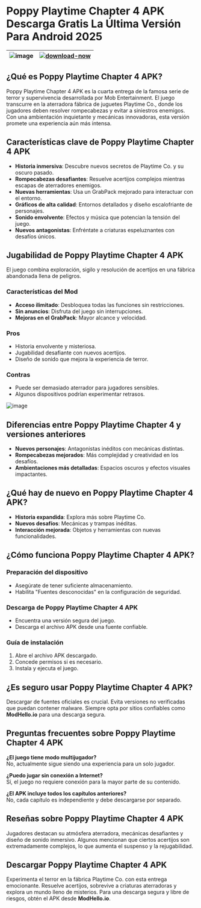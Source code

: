 # Poppy Playtime Chapter 4 APK Descarga Gratis La Última Versión Para Android 2025

| ![image](https://github.com/user-attachments/assets/3fe15fab-c7ab-49b6-8c49-8932bd68c385) | [![download-now](https://github.com/user-attachments/assets/22657e67-9d2d-46af-a41a-5d365d2ddc1f)](https://modhello.io/poppy-playtime-chapter-4.html)  |
|:-------------------------------------------------:|-----------------------|

## ¿Qué es Poppy Playtime Chapter 4 APK?

Poppy Playtime Chapter 4 APK es la cuarta entrega de la famosa serie de terror y supervivencia desarrollada por Mob Entertainment. El juego transcurre en la aterradora fábrica de juguetes Playtime Co., donde los jugadores deben resolver rompecabezas y evitar a siniestros enemigos. Con una ambientación inquietante y mecánicas innovadoras, esta versión promete una experiencia aún más intensa.

## Características clave de Poppy Playtime Chapter 4 APK

- **Historia inmersiva**: Descubre nuevos secretos de Playtime Co. y su oscuro pasado.
- **Rompecabezas desafiantes**: Resuelve acertijos complejos mientras escapas de aterradores enemigos.
- **Nuevas herramientas**: Usa un GrabPack mejorado para interactuar con el entorno.
- **Gráficos de alta calidad**: Entornos detallados y diseño escalofriante de personajes.
- **Sonido envolvente**: Efectos y música que potencian la tensión del juego.
- **Nuevos antagonistas**: Enfréntate a criaturas espeluznantes con desafíos únicos.

## Jugabilidad de Poppy Playtime Chapter 4 APK

El juego combina exploración, sigilo y resolución de acertijos en una fábrica abandonada llena de peligros.

### Características del Mod

- **Acceso ilimitado**: Desbloquea todas las funciones sin restricciones.
- **Sin anuncios**: Disfruta del juego sin interrupciones.
- **Mejoras en el GrabPack**: Mayor alcance y velocidad.

### Pros

- Historia envolvente y misteriosa.
- Jugabilidad desafiante con nuevos acertijos.
- Diseño de sonido que mejora la experiencia de terror.

### Contras

- Puede ser demasiado aterrador para jugadores sensibles.
- Algunos dispositivos podrían experimentar retrasos.

![image](https://github.com/user-attachments/assets/da661ff6-cde9-4e3f-996c-fbedb177b8ed)

## Diferencias entre Poppy Playtime Chapter 4 y versiones anteriores

- **Nuevos personajes**: Antagonistas inéditos con mecánicas distintas.
- **Rompecabezas mejorados**: Más complejidad y creatividad en los desafíos.
- **Ambientaciones más detalladas**: Espacios oscuros y efectos visuales impactantes.

## ¿Qué hay de nuevo en Poppy Playtime Chapter 4 APK?

- **Historia expandida**: Explora más sobre Playtime Co.
- **Nuevos desafíos**: Mecánicas y trampas inéditas.
- **Interacción mejorada**: Objetos y herramientas con nuevas funcionalidades.

## ¿Cómo funciona Poppy Playtime Chapter 4 APK?

### Preparación del dispositivo

- Asegúrate de tener suficiente almacenamiento.
- Habilita "Fuentes desconocidas" en la configuración de seguridad.

### Descarga de Poppy Playtime Chapter 4 APK

- Encuentra una versión segura del juego.
- Descarga el archivo APK desde una fuente confiable.

### Guía de instalación

1. Abre el archivo APK descargado.
2. Concede permisos si es necesario.
3. Instala y ejecuta el juego.

## ¿Es seguro usar Poppy Playtime Chapter 4 APK?

Descargar de fuentes oficiales es crucial. Evita versiones no verificadas que puedan contener malware. Siempre opta por sitios confiables como **ModHello.io** para una descarga segura.

## Preguntas frecuentes sobre Poppy Playtime Chapter 4 APK

**¿El juego tiene modo multijugador?**  
No, actualmente sigue siendo una experiencia para un solo jugador.

**¿Puedo jugar sin conexión a Internet?**  
Sí, el juego no requiere conexión para la mayor parte de su contenido.

**¿El APK incluye todos los capítulos anteriores?**  
No, cada capítulo es independiente y debe descargarse por separado.

## Reseñas sobre Poppy Playtime Chapter 4 APK

Jugadores destacan su atmósfera aterradora, mecánicas desafiantes y diseño de sonido inmersivo. Algunos mencionan que ciertos acertijos son extremadamente complejos, lo que aumenta el suspenso y la rejugabilidad.

## Descargar Poppy Playtime Chapter 4 APK

Experimenta el terror en la fábrica Playtime Co. con esta entrega emocionante. Resuelve acertijos, sobrevive a criaturas aterradoras y explora un mundo lleno de misterios. Para una descarga segura y libre de riesgos, obtén el APK desde **ModHello.io**.

